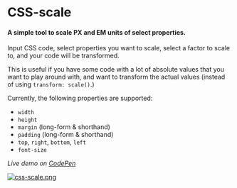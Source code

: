 # CSS-scale

#### A simple tool to scale PX and EM units of select properties. 

Input CSS code, select properties you want to scale, select a factor to scale to, and your code will be transformed.

This is useful if you have some code with a lot of absolute values that you want to play around with, and want to transform the 
actual values (instead of using `transform: scale()`.)

Currently, the following properties are supported: 

* `width`
* `height`
* `margin` (long-form & shorthand)
* `padding` (long-form & shorthand)
* `top`, `right`, `bottom`, `left`
* `font-size`

*Live demo on [CodePen](http://codepen.io/lvb_111/full/mOgrRM/)*

[![css-scale.png](https://s27.postimg.org/89lsaxrr7/css_scale.png)](https://postimg.org/image/6uk7m7qnz/)
